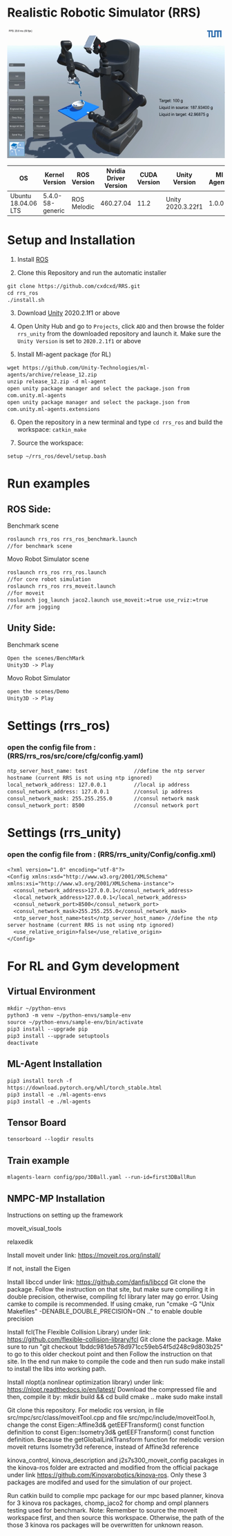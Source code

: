 # Realistic Robotic Simulator (RRS)

![Alt text](sample2.png?raw=true "Title")

| OS  | Kernel Version | ROS Version | Nvidia Driver Version | CUDA Version | Unity Version | Ml Agents
| --- | ----------| ----------- | ------------ | ------------ | ------------ | ------------ 
| Ubuntu 18.04.06 LTS | 5.4.0-58-generic | ROS Melodic | 460.27.04 | 11.2 | Unity 2020.3.22f1 | 1.0.0

<!--# Unity Version
    Unity 2020.3.22f1-->
    
<!--# ROS Version
    Ubuntu 18.04.06
    ROS Melodic-->

# Setup and Installation

1) Install [ROS](http://wiki.ros.org/melodic/Installation/Ubuntu)

2) Clone this Repository and run the automatic installer
```
git clone https://github.com/cxdcxd/RRS.git
cd rrs_ros
./install.sh
```

3) Download [Unity](https://unity3d.com/get-unity/download/archive) 2020.2.1f1 or above

4) Open Unity Hub and go to `Projects`, click `ADD` and then browse the folder `rrs_unity` from the downloaded repository and launch it. Make sure the `Unity Version` is set to `2020.2.1f1` or above

5) Install Ml-agent package (for RL)
```
wget https://github.com/Unity-Technologies/ml-agents/archive/release_12.zip
unzip release_12.zip -d ml-agent
open unity package manager and select the package.json from com.unity.ml-agents
open unity package manager and select the package.json from com.unity.ml-agents.extensions
```

6) Open the repository in a new terminal and type `cd rrs_ros` and build the workspace: `catkin_make`

7) Source the workspace: 
```
setup ~/rrs_ros/devel/setup.bash
```

# Run examples

## ROS Side:
Benchmark scene
```
roslaunch rrs_ros rrs_ros_benchmark.launch                          //for benchmark scene
```
Movo Robot Simulator scene
```
roslaunch rrs_ros rrs_ros.launch                                    //for core robot simulation
roslaunch rrs_ros rrs_moveit.launch                                 //for moveit 
roslaunch jog_launch jaco2.launch use_moveit:=true use_rviz:=true   //for arm jogging 
```

## Unity Side:
Benchmark scene
```
Open the scenes/BenchMark
Unity3D -> Play
```
Movo Robot Simulator
```
open the scenes/Demo
Unity3D -> Play
```

# Settings (rrs_ros) 
### open the config file from : (RRS/rrs_ros/src/core/cfg/config.yaml) 
    ntp_server_host_name: test               //define the ntp server hostname (current RRS is not using ntp ignored)
    local_network_address: 127.0.0.1         //local ip address
    consul_network_address: 127.0.0.1        //consul ip address
    consul_network_mask: 255.255.255.0       //consul network mask
    consul_network_port: 8500                //consul network port
    
# Settings (rrs_unity) 
### open the config file from : (RRS/rrs_unity/Config/config.xml)
    <?xml version="1.0" encoding="utf-8"?>
    <Config xmlns:xsd="http://www.w3.org/2001/XMLSchema" xmlns:xsi="http://www.w3.org/2001/XMLSchema-instance">
      <consul_network_address>127.0.0.1</consul_network_address>
      <local_network_address>127.0.0.1</local_network_address>
      <consul_network_port>8500</consul_network_port>
      <consul_network_mask>255.255.255.0</consul_network_mask>
      <ntp_server_host_name>test</ntp_server_host_name> //define the ntp server hostname (current RRS is not using ntp ignored)
      <use_relative_origin>false</use_relative_origin>
    </Config>
    
# For RL and Gym development
## Virtual Environment  
```
mkdir ~/python-envs
python3 -m venv ~/python-envs/sample-env
source ~/python-envs/sample-env/bin/activate
pip3 install --upgrade pip
pip3 install --upgrade setuptools
deactivate 
```

## ML-Agent Installation 
```
pip3 install torch -f https://download.pytorch.org/whl/torch_stable.html
pip3 install -e ./ml-agents-envs
pip3 install -e ./ml-agents
```

## Tensor Board 
```
tensorboard --logdir results
```  

## Train example
```
mlagents-learn config/ppo/3DBall.yaml --run-id=first3DBallRun
```  
## NMPC-MP Installation

Instructions on setting up the framework


moveit_visual_tools


relaxedik


Install moveit under link: https://moveit.ros.org/install/


If not, install the Eigen


Install libccd under link: https://github.com/danfis/libccd
Git clone the package.
Follow the instruction on that site, but make sure compiling it in double precision, otherwise, compiling fcl library later may go error.
Using camke to compile is recommended. If using cmake, run "cmake -G "Unix Makefiles" -DENABLE_DOUBLE_PRECISION=ON .." to enable double precision


Install fcl(The Flexible Collision Library) under link: https://github.com/flexible-collision-library/fcl
Git clone the package.
Make sure to run "git checkout 1bddc981de578d971cc59eb54f5d248c9d803b25" to go to this older checkout point and then
Follow the instruction on that site. In the end run make to compile the code and then run sudo make install to install the libs into working path.


Install nlopt(a nonlinear optimization library) under link: https://nlopt.readthedocs.io/en/latest/
Download the compressed file and then,
compile it by:
mkdir build && cd build
cmake ..
make
sudo make install


Git clone this repository.
For melodic ros version, in file src/mpc/src/class/moveitTool.cpp and file src/mpc/include/moveitTool.h, change the const Eigen::Affine3d& getEEFTransform() const function definition to const Eigen::Isometry3d& getEEFTransform() const function definition. Because the getGlobalLinkTransform function for melodic version moveit returns Isometry3d reference, instead of Affine3d reference


kinova_control, kinova_description and j2s7s300_moveit_config pacakges in the kinova-ros folder are extracted and modified from the official package under link https://github.com/Kinovarobotics/kinova-ros. Only these 3 packages are modifed and used for the simulation of our project.


Run catkin build to complie mpc package for our mpc based planner, kinova for 3 kinova ros packages, chomp_jaco2 for chomp and ompl planners testing used for benchmark.
Note: Remember to source the moveit workspace first, and then source this workspace. Otherwise, the path of the those 3 kinova ros packages will be overwritten for unknown reason.
